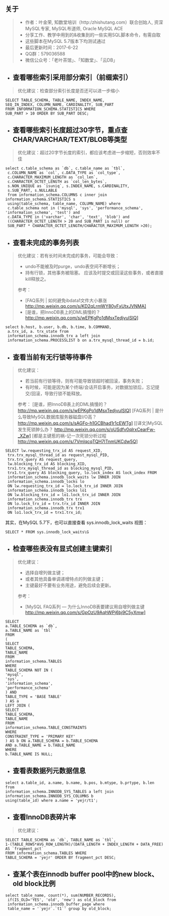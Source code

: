 ## 关于

> - 作者：叶金荣, 知数堂培训（http:/zhishutang.com）联合创始人, 资深MySQL专家, MySQL布道师, Oracle MySQL ACE
> - 分享工作、教学中用到的&收集到的一些实用SQL脚本命令，有需自取
> - 这些脚本在MySQL 5.7版本下均测试通过
> - 最后更新时间：2017-6-22
> - QQ群：579036588
> - 微信公众号：「老叶茶馆」、「知数堂」、「云DB」

* ## 查看哪些索引采用部分索引（前缀索引）
> 优化建议：检查部分索引长度是否还可以进一步缩小
```
SELECT TABLE_SCHEMA, TABLE_NAME, INDEX_NAME, 
SEQ_IN_INDEX, COLUMN_NAME, CARDINALITY, SUB_PART
FROM INFORMATION_SCHEMA.STATISTICS WHERE 
SUB_PART > 10 ORDER BY SUB_PART DESC;
```

* ## 查看哪些索引长度超过30字节，重点查CHAR/VARCHAR/TEXT/BLOB等类型
> 优化建议：超过20字节长度的索引，都应该考虑进一步缩短，否则效率不佳
```
select c.table_schema as `db`, c.table_name as `tbl`, 
 c.COLUMN_NAME as `col`, c.DATA_TYPE as `col_type`, 
 c.CHARACTER_MAXIMUM_LENGTH as `col_len`, 
 c.CHARACTER_OCTET_LENGTH as `col_len_bytes`,  
 s.NON_UNIQUE as `isuniq`, s.INDEX_NAME, s.CARDINALITY, 
 s.SUB_PART, s.NULLABLE 
 from information_schema.COLUMNS c inner join information_schema.STATISTICS s 
 using(table_schema, table_name, COLUMN_NAME) where 
 c.table_schema not in ('mysql', 'sys', 'performance_schema', 'information_schema', 'test') and 
 c.DATA_TYPE in ('varchar', 'char', 'text', 'blob') and 
 ((CHARACTER_OCTET_LENGTH > 20 and SUB_PART is null) or 
 SUB_PART * CHARACTER_OCTET_LENGTH/CHARACTER_MAXIMUM_LENGTH >20);
```

* ## 查看未完成的事务列表
> 优化建议：若有长时间未完成的事务，可能会导致：
> - undo不能被及时purge，undo表空间不断增长；
> - 持有行锁，其他事务被阻塞。
> 应该及时提交或回滚这些事务，或者直接kill释放之。
>
> 参考：
> - [FAQ系列 | 如何避免ibdata1文件大小暴涨 http://mp.weixin.qq.com/s/KD2qLrmWY80yFxUtxJVNMA]
> - [是谁，把InnoDB表上的DML搞慢的？ http://mp.weixin.qq.com/s/wEPKgPo1dMsxTedjvulSlQ]
```
select b.host, b.user, b.db, b.time, b.COMMAND, 
 a.trx_id, a. trx_state from 
 information_schema.innodb_trx a left join 
 information_schema.PROCESSLIST b on a.trx_mysql_thread_id = b.id;
```


* ## 查看当前有无行锁等待事件
> 优化建议：
> - 若当前有行锁等待，则有可能导致锁超时被回滚，事务失败；
> - 有时候，可能是因为某个终端/会话开启事务，对数据加锁后，忘记提交/回滚，导致行锁不能释放。
> 
> 参考：
> [是谁，把InnoDB表上的DML搞慢的？ http://mp.weixin.qq.com/s/wEPKgPo1dMsxTedjvulSlQ]
> [FAQ系列 | 是什么导致MySQL数据库服务器磁盘I/O高？ http://mp.weixin.qq.com/s/sAGFo-h1GCBhad1r1cEWTg]
> [[译文]MySQL发生死锁肿么办？ http://mp.weixin.qq.com/s/oUSdfv0qlrxCearFw-_XZw]
> [都是主键惹的祸-记一次死锁分析过程 http://mp.weixin.qq.com/s/7VmlqcqTQH7ITnmUKCdw5Q]
```
SELECT lw.requesting_trx_id AS request_XID, 
 trx.trx_mysql_thread_id as request_mysql_PID,
 trx.trx_query AS request_query, 
 lw.blocking_trx_id AS blocking_XID, 
 trx1.trx_mysql_thread_id as blocking_mysql_PID,
 trx1.trx_query AS blocking_query, lo.lock_index AS lock_index FROM 
 information_schema.innodb_lock_waits lw INNER JOIN 
 information_schema.innodb_locks lo 
 ON lw.requesting_trx_id = lo.lock_trx_id INNER JOIN 
 information_schema.innodb_locks lo1 
 ON lw.blocking_trx_id = lo1.lock_trx_id INNER JOIN 
 information_schema.innodb_trx trx 
 ON lo.lock_trx_id = trx.trx_id INNER JOIN 
 information_schema.innodb_trx trx1 
 ON lo1.lock_trx_id = trx1.trx_id;
```
其实，在MySQL 5.7下，也可以直接查看 sys.innodb_lock_waits 视图：
```
SELECT * FROM sys.innodb_lock_waits\G
```

* ## 检查哪些表没有显式创建主键索引
> 优化建议：
> - 选择自增列做主键；
> - 或者其他具备单调递增特点的列做主键；
> - 主键最好不要有业务用途，避免后续会更新。
>
> 参考：
> - [MySQL FAQ系列 — 为什么InnoDB表要建议用自增列做主键 http://mp.weixin.qq.com/s/GpOzU9AqhWPj6bj9C5yXmw]
```
SELECT
a.TABLE_SCHEMA as `db`,
a.TABLE_NAME as `tbl`
FROM
(
SELECT
TABLE_SCHEMA,
TABLE_NAME
FROM
information_schema.TABLES
WHERE
TABLE_SCHEMA NOT IN (
'mysql',
'sys',
'information_schema',
'performance_schema'
) AND 
TABLE_TYPE = 'BASE TABLE'
) AS a
LEFT JOIN (
SELECT
TABLE_SCHEMA,
TABLE_NAME
FROM
information_schema.TABLE_CONSTRAINTS
WHERE
CONSTRAINT_TYPE = 'PRIMARY KEY'
) AS b ON a.TABLE_SCHEMA = b.TABLE_SCHEMA
AND a.TABLE_NAME = b.TABLE_NAME
WHERE
b.TABLE_NAME IS NULL;
```


* ## 查看表数据列元数据信息
```
select a.table_id, a.name, b.name, b.pos, b.mtype, b.prtype, b.len from 
information_schema.INNODB_SYS_TABLES a left join 
information_schema.INNODB_SYS_COLUMNS b 
using(table_id) where a.name = 'yejr/t1';
```


* ## 查看InnoDB表碎片率
> 优化建议：
```
SELECT TABLE_SCHEMA as `db`, TABLE_NAME as `tbl`, 
1-(TABLE_ROWS*AVG_ROW_LENGTH)/(DATA_LENGTH + INDEX_LENGTH + DATA_FREE) AS `fragment_pct` 
FROM information_schema.TABLES WHERE 
TABLE_SCHEMA = 'yejr' ORDER BY fragment_pct DESC;
```


* ## 查某个表在innodb buffer pool中的new block、old block比例
```
select table_name, count(*), sum(NUMBER_RECORDS), 
 if(IS_OLD='YES', 'old', 'new') as old_block from
 information_schema.innodb_buffer_page where 
 table_name = '`yejr`.`t1`' group by old_block;
```
